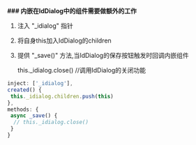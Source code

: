 <!--
 * @Descripttion: this is Descripttion
 * @Author: border-1px
 * @Date: 2019-10-29 19:59:19
 * @LastEditTime: 2019-10-29 20:11:36
 -->
**### 内嵌在IdDialog中的组件需要做额外的工作**

1. 注入 "_idialog" 指针
2. 将自身this加入IdDialog的children
3. 提供 "_save()" 方法,当IdDialog的保存按钮触发时回调内嵌组件


	this._idialog.close()   //调用IdDialog的关闭功能


```javascript
inject: ['_idialog'],
created() {
 this._idialog.children.push(this)
},
methods: {
 async _save() {
  // this._idialog.close()
 }
}
```